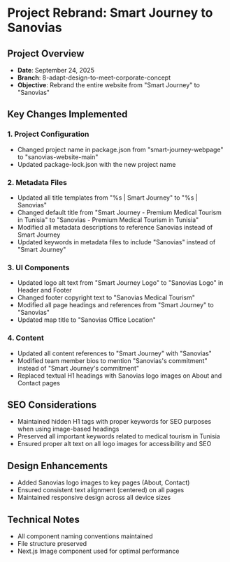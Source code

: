 # Project Rebrand: Smart Journey to Sanovias

## Project Overview
- **Date**: September 24, 2025
- **Branch**: 8-adapt-design-to-meet-corporate-concept
- **Objective**: Rebrand the entire website from "Smart Journey" to "Sanovias"

## Key Changes Implemented

### 1. Project Configuration
- Changed project name in package.json from "smart-journey-webpage" to "sanovias-website-main"
- Updated package-lock.json with the new project name

### 2. Metadata Files
- Updated all title templates from "%s | Smart Journey" to "%s | Sanovias"
- Changed default title from "Smart Journey - Premium Medical Tourism in Tunisia" to "Sanovias - Premium Medical Tourism in Tunisia"
- Modified all metadata descriptions to reference Sanovias instead of Smart Journey
- Updated keywords in metadata files to include "Sanovias" instead of "Smart Journey"

### 3. UI Components
- Updated logo alt text from "Smart Journey Logo" to "Sanovias Logo" in Header and Footer
- Changed footer copyright text to "Sanovias Medical Tourism"
- Modified all page headings and references from "Smart Journey" to "Sanovias"
- Updated map title to "Sanovias Office Location"

### 4. Content
- Updated all content references to "Smart Journey" with "Sanovias"
- Modified team member bios to mention "Sanovias's commitment" instead of "Smart Journey's commitment"
- Replaced textual H1 headings with Sanovias logo images on About and Contact pages

## SEO Considerations
- Maintained hidden H1 tags with proper keywords for SEO purposes when using image-based headings
- Preserved all important keywords related to medical tourism in Tunisia
- Ensured proper alt text on all logo images for accessibility and SEO

## Design Enhancements
- Added Sanovias logo images to key pages (About, Contact)
- Ensured consistent text alignment (centered) on all pages
- Maintained responsive design across all device sizes

## Technical Notes
- All component naming conventions maintained
- File structure preserved
- Next.js Image component used for optimal performance